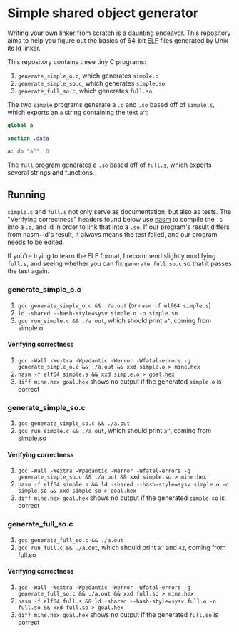 # Simple shared object generator

Writing your own linker from scratch is a daunting endeavor. This repository aims to help you figure out the basics of 64-bit [ELF](https://en.wikipedia.org/wiki/Executable_and_Linkable_Format) files generated by Unix its [ld](https://en.wikipedia.org/wiki/Linker_(computing)#Common_implementations) linker.

This repository contains three tiny C programs:

1. `generate_simple_o.c`, which generates `simple.o`
2. `generate_simple_so.c`, which generates `simple.so`
3. `generate_full_so.c`, which generates `full.so`

The two `simple` programs generate a `.o` and `.so` based off of `simple.s`, which exports an `a` string containing the text `a^`:

```nasm
global a

section .data

a: db "a^", 0
```

The `full` program generates a `.so` based off of `full.s`, which exports several strings and functions.

## Running

`simple.s` and `full.s` not only serve as documentation, but also as tests. The "Verifying correctness" headers found below use [nasm](https://en.wikipedia.org/wiki/Netwide_Assembler) to compile the `.s` into a `.o`, and ld in order to link that into a `.so`. If our program's result differs from nasm+ld's result, it always means the test failed, and our program needs to be edited.

If you're trying to learn the ELF format, I recommend slightly modifying `full.s`, and seeing whether you can fix `generate_full_so.c` so that it passes the test again.

### generate_simple_o.c

1. `gcc generate_simple_o.c && ./a.out` (or `nasm -f elf64 simple.s`)
2. `ld -shared --hash-style=sysv simple.o -o simple.so`
3. `gcc run_simple.c && ./a.out`, which should print `a^`, coming from simple.o

#### Verifying correctness

1. `gcc -Wall -Wextra -Wpedantic -Werror -Wfatal-errors -g generate_simple_o.c && ./a.out && xxd simple.o > mine.hex`
2. `nasm -f elf64 simple.s && xxd simple.o > goal.hex`
3. `diff mine.hex goal.hex` shows no output if the generated `simple.o` is correct

### generate_simple_so.c

1. `gcc generate_simple_so.c && ./a.out`
2. `gcc run_simple.c && ./a.out`, which should print `a^`, coming from simple.so

#### Verifying correctness

1. `gcc -Wall -Wextra -Wpedantic -Werror -Wfatal-errors -g generate_simple_so.c && ./a.out && xxd simple.so > mine.hex`
2. `nasm -f elf64 simple.s && ld -shared --hash-style=sysv simple.o -o simple.so && xxd simple.so > goal.hex`
3. `diff mine.hex goal.hex` shows no output if the generated `simple.so` is correct

### generate_full_so.c

1. `gcc generate_full_so.c && ./a.out`
2. `gcc run_full.c && ./a.out`, which should print `a^` and `42`, coming from full.so

#### Verifying correctness

1. `gcc -Wall -Wextra -Wpedantic -Werror -Wfatal-errors -g generate_full_so.c && ./a.out && xxd full.so > mine.hex`
2. `nasm -f elf64 full.s && ld -shared --hash-style=sysv full.o -o full.so && xxd full.so > goal.hex`
3. `diff mine.hex goal.hex` shows no output if the generated `full.so` is correct
